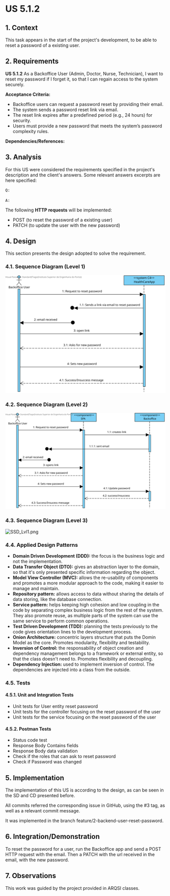# US 5.1.2

## 1. Context

This task appears in the start of the project's development, to be able to reset a password of a existing user.


## 2. Requirements

**US 5.1.2** As a Backoffice User (Admin, Doctor, Nurse, Technician), I want to reset my password if I forget it, so that I can regain access to the system securely.

**Acceptance Criteria:**
- Backoffice users can request a password reset by providing their email.
- The system sends a password reset link via email.
- The reset link expires after a predefined period (e.g., 24 hours) for security.
- Users must provide a new password that meets the system’s password complexity rules.


**Dependencies/References:**


## 3. Analysis

For this US were considered the requirements specified in the project's description and the client's answers. 
Some relevant answers excerpts are here specified:


```
Q: 

A: 
```

The following **HTTP requests** will be implemented:
- POST (to reset the password of a existing user)
- PATCH (to update the user with the new password)


## 4. Design

This section presents the design adopted to solve the requirement.

### 4.1. Sequence Diagram (Level 1)

![SSD_Lvl1.png](SD1.svg) 


### 4.2. Sequence Diagram (Level 2)

![SSD_Lvl1.png](SD2.svg) 


### 4.3. Sequence Diagram (Level 3)

![SSD_Lvl1.png](SD3.svg) 

### 4.4. Applied Design Patterns

- **Domain Driven Development (DDD):** the focus is the business logic and not the implementation.
- **Data Transfer Object (DTO):** gives an abstraction layer to the domain, so that it's only presented specific information regarding the object.
- **Model View Controller (MVC):** allows the re-usability of components and promotes a more modular approach to the code, making it easier to manage and maintain.
- **Repository pattern:** allows access to data without sharing the details of data storing, like the database connection.
- **Service pattern:** helps keeping high cohesion and low coupling in the code by separating complex business logic from the rest of the system. They also promote reuse, as multiple parts of the system can use the same service to perform common operations.
- **Test Driven Development (TDD):** planning the tests previously to the code gives orientation lines to the development process.
- **Onion Architecture:** concentric layers structure that puts the Domin Model as the core. Promotes modularity, flexibility and testability.
- **Inversion of Control:** the responsability of object creation and dependency management belongs to a framework or external entity, so that the class doesn't need to. Promotes flexibility and decoupling.
- **Dependency Injection:** used to implement inversion of control. The dependencies are injected into a class from the outside.


### 4.5. Tests

#### 4.5.1. Unit and Integration Tests

- Unit tests for User entity reset password
- Unit tests for the controller focusing on the reset password of the user 
- Unit tests for the service focusing on the reset password of the user


#### 4.5.2. Postman Tests

- Status code test
- Response Body Contains fields
- Response Body data validation
- Check if the roles that can ask to reset password
- Check if Password was changed

## 5. Implementation

The implementation of this US is according to the design, as can be seen in the SD and CD presented before.

All commits referred the corresponding issue in GitHub, using the #3 tag, as well as a relevant commit message.

It was implemented in the branch feature/2-backend-user-reset-password.


## 6. Integration/Demonstration

To reset the password for a user, run the Backoffice app and send a POST HTTP request with the email.
Then a PATCH with the url received in the email, with the new password.

## 7. Observations

This work was guided by the project provided in ARQSI classes.